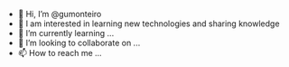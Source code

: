 - 👋 Hi, I’m @gumonteiro
- 👀 I am interested in learning new technologies and sharing knowledge
- 🌱 I’m currently learning ...
- 💞️ I’m looking to collaborate on ...
- 📫 How to reach me ...

<!---
gumonteiro/gumonteiro is a ✨ special ✨ repository because its `README.md` (this file) appears on your GitHub profile.
You can click the Preview link to take a look at your changes.
--->
